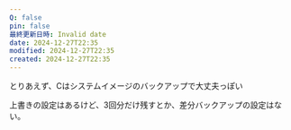 ```yaml
---
Q: false
pin: false
最終更新日時: Invalid date
date: 2024-12-27T22:35
modified: 2024-12-27T22:35
created: 2024-12-27T22:35
---
```

  

とりあえず、Cはシステムイメージのバックアップで大丈夫っぽい

  

上書きの設定はあるけど、3回分だけ残すとか、差分バックアップの設定はない。